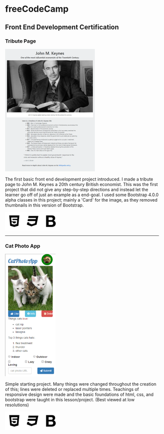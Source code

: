 # freeCodeCamp
## Front End Development Certification

### Tribute Page
<a href="https://codepen.io/Sulph/full/XRavGG/"><img src="https://raw.githubusercontent.com/Squibs/freeCodeCamp/master/Images/screenshot-tribute-page.png" height="400" alt="cat photo"></a>

The first basic front end development project introduced. I made a tribute page to John M. Keynes a 20th century British economist. This was the first project that did not give any step-by-step directions and instead let the learner go off of just an example as a end-goal. I used some Bootstrap 4.0.0 alpha classes in this project; mainly a 'Card' for the image, as they removed thumbnails in this version of Bootstrap.

<img src="https://raw.githubusercontent.com/Squibs/freeCodeCamp/master/Images/icon-html5.png" height="60" alt="HTML5"><img src="https://raw.githubusercontent.com/Squibs/freeCodeCamp/master/Images/icon-css3.png" height="60" alt="CSS3"><img src="https://raw.githubusercontent.com/Squibs/freeCodeCamp/master/Images/icon-bootstrap.png" height="60" alt="Bootstrap">

---

### Cat Photo App
<a href="#"><img src="https://raw.githubusercontent.com/Squibs/freeCodeCamp/master/Images/screenshot-cat-photo-app.png" height="400" alt="cat photo"></a>

Simple starting project. Many things were changed throughout the creation of this; lines were deleted or replaced multiple times. Teachings of responsive design were made and the basic foundations of html, css, and bootstrap were taught in this lesson/project. (Best viewed at low resolutions)

<img src="https://raw.githubusercontent.com/Squibs/freeCodeCamp/master/Images/icon-html5.png" height="60" alt="HTML5"><img src="https://raw.githubusercontent.com/Squibs/freeCodeCamp/master/Images/icon-css3.png" height="60" alt="CSS3"><img src="https://raw.githubusercontent.com/Squibs/freeCodeCamp/master/Images/icon-bootstrap.png" height="60" alt="Bootstrap">
